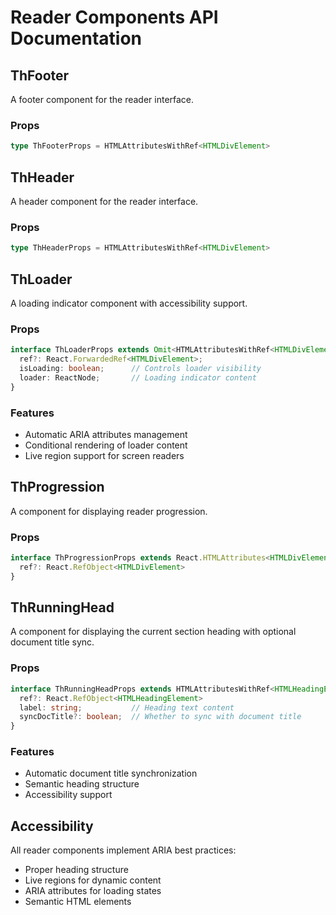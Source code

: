 # Reader Components API Documentation

## ThFooter

A footer component for the reader interface.

### Props

```typescript
type ThFooterProps = HTMLAttributesWithRef<HTMLDivElement>
```

## ThHeader

A header component for the reader interface.

### Props

```typescript
type ThHeaderProps = HTMLAttributesWithRef<HTMLDivElement>
```

## ThLoader

A loading indicator component with accessibility support.

### Props

```typescript
interface ThLoaderProps extends Omit<HTMLAttributesWithRef<HTMLDivElement>, "aria-busy" | "aria-live"> {
  ref?: React.ForwardedRef<HTMLDivElement>;
  isLoading: boolean;      // Controls loader visibility
  loader: ReactNode;       // Loading indicator content
}
```

### Features

- Automatic ARIA attributes management
- Conditional rendering of loader content
- Live region support for screen readers

## ThProgression

A component for displaying reader progression.

### Props

```typescript
interface ThProgressionProps extends React.HTMLAttributes<HTMLDivElement> {
  ref?: React.RefObject<HTMLDivElement>
}
```

## ThRunningHead

A component for displaying the current section heading with optional document title sync.

### Props

```typescript
interface ThRunningHeadProps extends HTMLAttributesWithRef<HTMLHeadingElement> {
  ref?: React.RefObject<HTMLHeadingElement>
  label: string;           // Heading text content
  syncDocTitle?: boolean;  // Whether to sync with document title
}
```

### Features

- Automatic document title synchronization
- Semantic heading structure
- Accessibility support

## Accessibility

All reader components implement ARIA best practices:

- Proper heading structure
- Live regions for dynamic content
- ARIA attributes for loading states
- Semantic HTML elements